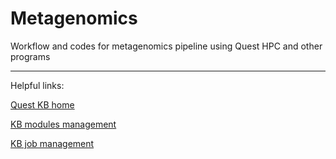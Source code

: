 # Metagenomics
Workflow and codes for metagenomics pipeline using Quest HPC and other programs


---
Helpful links:

[Quest KB home](https://kb.northwestern.edu/72406)  

[KB modules management](https://kb.northwestern.edu/70718)

[KB job management](https://kb.northwestern.edu/page.php?id=70710)
